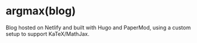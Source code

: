# argmax(blog)

Blog hosted on Netlify and built with Hugo and PaperMod, using a
custom setup to support KaTeX/MathJax.